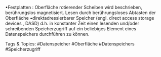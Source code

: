 •Festplatten : Oberfläche rotierender Scheiben wird beschrieben, berührungslos magnetisiert. 
Lesen durch berührungsloses Abtasten der Oberfläche
•direktadressierbarer Speicher (engl. direct access storage devices , DASD) d.h. in konstanter Zeit 
einen lesenden und/oder schreibenden Speicherzugriff auf ein beliebiges Element eines 
Datenspeichers durchführen zu können.

   Tags & Topics:
   #Datenspeicher
   #Oberfläche
   #Datenspeichers
   #Speicherzugriff